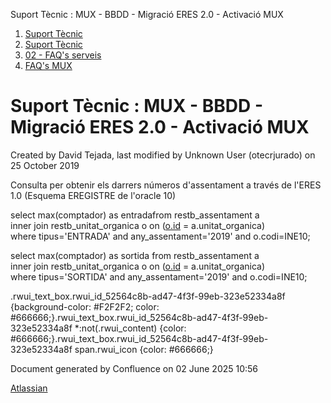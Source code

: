 Suport Tècnic : MUX - BBDD - Migració ERES 2.0 - Activació MUX  

1.  [Suport Tècnic](index.md)
2.  [Suport Tècnic](13893782.md)
3.  [02 - FAQ's serveis](26313393.md)
4.  [FAQ's MUX](28705591.md)

Suport Tècnic : MUX - BBDD - Migració ERES 2.0 - Activació MUX
==============================================================

Created by David Tejada, last modified by Unknown User (otecrjurado) on 25 October 2019

Consulta per obtenir els darrers números d'assentament a través de l'ERES 1.0 (Esquema EREGISTRE de l'oracle 10)

select max(comptador) as entradafrom restb\_assentament a  
inner join restb\_unitat\_organica o on ([o.id](http://o.id) = a.unitat\_organica)  
where tipus='ENTRADA' and any\_assentament='2019' and o.codi=INE10;

select max(comptador) as sortida from restb\_assentament a  
inner join restb\_unitat\_organica o on ([o.id](http://o.id) = a.unitat\_organica)  
where tipus='SORTIDA' and any\_assentament='2019' and o.codi=INE10;

.rwui\_text\_box.rwui\_id\_52564c8b-ad47-4f3f-99eb-323e52334a8f {background-color: #F2F2F2; color: #666666;}.rwui\_text\_box.rwui\_id\_52564c8b-ad47-4f3f-99eb-323e52334a8f \*:not(.rwui\_content) {color: #666666;}.rwui\_text\_box.rwui\_id\_52564c8b-ad47-4f3f-99eb-323e52334a8f span.rwui\_icon {color: #666666;}

Document generated by Confluence on 02 June 2025 10:56

[Atlassian](http://www.atlassian.com/)